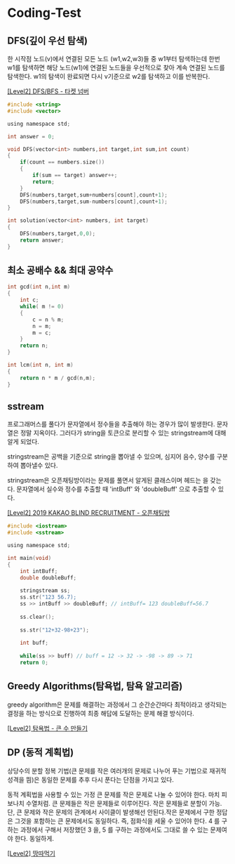 # Coding-Test

## DFS(깊이 우선 탐색)

한 시작점 노드(v)에서 연결된 모든 노드 (w1,w2,w3)들 중 w1부터 탐색하는데 한번 w1를 탐색하면 해당 노드(w1)에 연결된 노드들을 우선적으로 찾아 계속 연결된 노드를 탐색한다. w1의 탐색이 완료되면 다시 v기준으로 w2를 탐색하고 이를 반복한다.

[[Level2] DFS/BFS - 타켓 넘버](https://github.com/parksangji/Coding-Test/commit/f3b8a9503231c3d4333907db31b66edf5877f62c)

```c
#include <string>
#include <vector>

using namespace std;

int answer = 0;

void DFS(vector<int> numbers,int target,int sum,int count)
{
    if(count == numbers.size())
    {
        if(sum == target) answer++;
        return;
    }
    DFS(numbers,target,sum+numbers[count],count+1);
    DFS(numbers,target,sum-numbers[count],count+1);
}

int solution(vector<int> numbers, int target)
{
    DFS(numbers,target,0,0);
    return answer;
}
```

## 최소 공배수 && 최대 공약수

```c
int gcd(int n,int m)
{
    int c;
    while( m != 0)
    {
        c = n % m;
        n = m;
        m = c;
    }
    return n;
}

int lcm(int n, int m)
{
    return n * m / gcd(n,m);   
}
```

## sstream

프로그래머스를 풀다가 문자열에서 정수들을 추출해야 하는 경우가 많이 발생한다. 문자열은 정말 지옥이다.
그러다가 string을 토큰으로 분리할 수 있는 stringstream에 대해 알게 되었다.

stringstream은 공백을 기준으로 string을 뽑아낼 수 있으며, 심지어 음수, 양수를 구분하여 뽑아낼수 있다.

stringstream은 오픈채팅방이라는 문제를 풀면서 알게된 클래스이며 헤드는 <sstream>을 갖는다.
문자열에서 실수와 정수를 추출할 때 'intBuff' 와 'doubleBuff' 으로 추출할 수 있다.
 
[[Level2] 2019 KAKAO BLIND RECRUITMENT - 오픈채팅방](https://github.com/parksangji/Coding-Test/commit/5e5a8ce723f92d0eb43d9adeb43e3781407753e8)

```c
#include <iostream>
#include <sstream>

using namespace std;

int main(void)
{
    int intBuff;
    double doubleBuff;
    
    stringstream ss;
    ss.str("123 56.7);
    ss >> intBuff >> doubleBuff; // intBuff= 123 doubleBuff=56.7
    
    ss.clear();
    
    ss.str("12+32-98+23");
    
    int buff;
    
    while(ss >> buff) // buff = 12 -> 32 -> -98 -> 89 -> 71
    return 0;
```
## Greedy Algorithms(탐욕법, 탐욕 알고리즘)

greedy algorithm은 문제를 해결하는 과정에서 그 순간순간마다 최적이라고 생각되는 결정을 하는 방식으로 진행하여 최종 해답에 도달하는 문제 해결 방식이다.

[[Level2] 탐욕법 - 큰 수 만들기](https://github.com/parksangji/Coding-Test/blob/main/Level2/Level2-19.cc)

## DP (동적 계획법)

상당수의 분할 정복 기법(큰 문제를 작은 여러개의 문제로 나누어 푸는 기법으로 재귀적 성격을 띔)은 동일한 문제를 추후 다시 푼다는 단점을 가지고 있다.

동적 계획법을 사용할 수 있는 가정
큰 문제를 작은 문제로 나눌 수 있어야 한다. 마치 피보나치 수열처럼.
큰 문제들은 작은 문제들로 이루어진다. 작은 문제들로 분할이 가능.
단, 큰 문제와 작은 문제의 관계에서 사이클이 발생해선 안된다.작은 문제에서 구한 정답은 그것을 포함하는 큰 문제에서도 동일하다.
즉, 점화식을 세울 수 있어야 한다. 4 를 구하는 과정에서 구해서 저장했던 3 을, 5 를 구하는 과정에서도 그대로 쓸 수 있는 문제여야 한다. 동일하게.

[[Level2] 땅따먹기 ](https://github.com/parksangji/Coding-Test/blob/main/Level2/Level2-30.cc)
